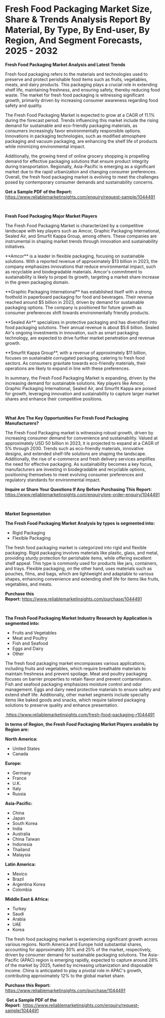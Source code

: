 <p><h1>Fresh Food Packaging Market Size, Share & Trends Analysis Report By Material, By Type, By End-user, By Region, And Segment Forecasts, 2025 - 2032</h1></p><p><strong>Fresh Food Packaging Market Analysis and Latest Trends</strong></p>
<p><p>Fresh food packaging refers to the materials and technologies used to preserve and protect perishable food items such as fruits, vegetables, meats, and dairy products. This packaging plays a crucial role in extending shelf life, maintaining freshness, and ensuring safety, thereby reducing food waste. The market for fresh food packaging is witnessing significant growth, primarily driven by increasing consumer awareness regarding food safety and quality.</p><p>The Fresh Food Packaging Market is expected to grow at a CAGR of 11.1% during the forecast period. Trends influencing this market include the rising demand for sustainable and eco-friendly packaging materials, as consumers increasingly favor environmentally responsible options. Innovations in packaging technologies, such as modified atmosphere packaging and vacuum packaging, are enhancing the shelf life of products while minimizing environmental impact.</p><p>Additionally, the growing trend of online grocery shopping is propelling demand for effective packaging solutions that ensure product integrity during transportation. Regionally, Asia-Pacific is emerging as a significant market due to the rapid urbanization and changing consumer preferences. Overall, the fresh food packaging market is evolving to meet the challenges posed by contemporary consumer demands and sustainability concerns.</p></p>
<p><strong>Get a Sample PDF of the Report:&nbsp;</strong> <a href="https://www.reliablemarketinsights.com/enquiry/request-sample/1044491?utm_campaign=2717&utm_medium=2&utm_source=Github&utm_content=ia&utm_term=19042025&utm_id=fresh-food-packaging">https://www.reliablemarketinsights.com/enquiry/request-sample/1044491</a></p>
<p>&nbsp;</p>
<p><strong>Fresh Food Packaging Major Market Players</strong></p>
<p><p>The Fresh Food Packaging Market is characterized by a competitive landscape with key players such as Amcor, Graphic Packaging International, Sealed Air, and Smurfit Kappa Group, among others. These companies are instrumental in shaping market trends through innovation and sustainability initiatives.</p><p>**Amcor** is a leader in flexible packaging, focusing on sustainable solutions. With a reported revenue of approximately $13 billion in 2023, the company emphasizes innovations that reduce environmental impact, such as recyclable and biodegradable materials. Amcor's commitment to sustainability is likely to propel its growth, targeting a market share increase in the green packaging domain.</p><p>**Graphic Packaging International** has established itself with a strong foothold in paperboard packaging for food and beverages. Their revenue reached around $5 billion in 2023, driven by demand for sustainable packaging options. The company is positioned for future growth as consumer preferences shift towards environmentally friendly products.</p><p>**Sealed Air** specializes in protective packaging and has diversified into food packaging solutions. Their annual revenue is about $5.6 billion. Sealed Air's ongoing investments in innovation, such as smart packaging technology, are expected to drive further market penetration and revenue growth. </p><p>**Smurfit Kappa Group**, with a revenue of approximately $11 billion, focuses on sustainable corrugated packaging, catering to fresh food sectors. As consumers gravitate towards eco-friendly materials, their operations are likely to expand in line with these preferences.</p><p>In summary, the Fresh Food Packaging Market is expanding, driven by the increasing demand for sustainable solutions. Key players like Amcor, Graphic Packaging International, Sealed Air, and Smurfit Kappa are poised for growth, leveraging innovation and sustainability to capture larger market shares and enhance their competitive positions.</p></p>
<p>&nbsp;</p>
<p><strong>What Are The Key Opportunities For Fresh Food Packaging Manufacturers?</strong></p>
<p><p>The Fresh Food Packaging market is witnessing robust growth, driven by increasing consumer demand for convenience and sustainability. Valued at approximately USD 50 billion in 2023, it is projected to expand at a CAGR of 5% through 2030. Trends such as eco-friendly materials, innovative designs, and extended shelf-life solutions are shaping the landscape. Additionally, the rise of e-commerce and fresh delivery services amplifies the need for effective packaging. As sustainability becomes a key focus, manufacturers are investing in biodegradable and recyclable options, positioning themselves to meet evolving consumer preferences and regulatory standards for environmental impact.</p></p>
<p><strong>Inquire or Share Your Questions If Any Before Purchasing This Report:</strong> <a href="https://www.reliablemarketinsights.com/enquiry/pre-order-enquiry/1044491?utm_campaign=2717&utm_medium=2&utm_source=Github&utm_content=ia&utm_term=19042025&utm_id=fresh-food-packaging">https://www.reliablemarketinsights.com/enquiry/pre-order-enquiry/1044491</a></p>
<p>&nbsp;</p>
<p><strong>Market Segmentation</strong></p>
<p><strong>The Fresh Food Packaging Market Analysis by types is segmented into:</strong></p>
<p><ul><li>Rigid Packaging</li><li>Flexible Packaging</li></ul></p>
<p><p>The fresh food packaging market is categorized into rigid and flexible packaging. Rigid packaging involves materials like plastic, glass, and metal, providing sturdy protection for perishable items, while offering excellent shelf appeal. This type is commonly used for products like jars, containers, and trays. Flexible packaging, on the other hand, uses materials such as pouches, films, and bags, which are lightweight and adaptable to various shapes, enhancing convenience and extending shelf life for items like fruits, vegetables, and meats.</p></p>
<p><strong>Purchase this Report:&nbsp;</strong><a href="https://www.reliablemarketinsights.com/purchase/1044491?utm_campaign=2717&utm_medium=2&utm_source=Github&utm_content=ia&utm_term=19042025&utm_id=fresh-food-packaging">https://www.reliablemarketinsights.com/purchase/1044491</a></p>
<p>&nbsp;</p>
<p><strong>The Fresh Food Packaging Market Industry Research by Application is segmented into:</strong></p>
<p><ul><li>Fruits and Vegetables</li><li>Meat and Poultry</li><li>Fish and Seafood</li><li>Eggs and Dairy</li><li>Other</li></ul></p>
<p><p>The fresh food packaging market encompasses various applications, including fruits and vegetables, which require breathable materials to maintain freshness and prevent spoilage. Meat and poultry packaging focuses on barrier properties to retain flavor and prevent contamination. Fish and seafood packaging emphasizes moisture control and odor management. Eggs and dairy need protective materials to ensure safety and extend shelf life. Additionally, other market segments include specialty items like baked goods and snacks, which require tailored packaging solutions to preserve quality and enhance presentation.</p></p>
<p><a href="https://www.reliablemarketinsights.com/fresh-food-packaging-r1044491?utm_campaign=2717&utm_medium=2&utm_source=Github&utm_content=ia&utm_term=19042025&utm_id=fresh-food-packaging">&nbsp;https://www.reliablemarketinsights.com/fresh-food-packaging-r1044491</a></p>
<p><strong>In terms of Region, the Fresh Food Packaging Market Players available by Region are:</strong></p>
<p>
    <p> <strong> North America: </strong>
        <ul>
            <li>United States</li>
            <li>Canada</li>
        </ul>
        </p> 
    <p> <strong> Europe: </strong>
        <ul>
            <li>Germany</li>
            <li>France</li>
            <li>U.K.</li>
            <li>Italy</li>
            <li>Russia</li>
        </ul>
        </p> 
    <p> <strong> Asia-Pacific: </strong>
        <ul>
            <li>China</li>
            <li>Japan</li>
            <li>South Korea</li>
            <li>India</li>
            <li>Australia</li>
            <li>China Taiwan</li>
            <li>Indonesia</li>
            <li>Thailand</li>
            <li>Malaysia</li>
        </ul>
        </p> 
    <p> <strong> Latin America: </strong>
        <ul>
            <li>Mexico</li>
            <li>Brazil</li>
            <li>Argentina Korea</li>
            <li>Colombia</li>
        </ul>
        </p> 
    <p> <strong> Middle East & Africa: </strong>
        <ul>
            <li>Turkey</li>
            <li>Saudi</li>
            <li>Arabia</li>
            <li>UAE</li>
            <li>Korea</li>
        </ul>
    </p>
    </p>
<p><p>The fresh food packaging market is experiencing significant growth across various regions. North America and Europe hold substantial shares, accounting for approximately 30% and 25% of the market, respectively, driven by consumer demand for sustainable packaging solutions. The Asia-Pacific (APAC) region is emerging rapidly, expected to capture around 28% of the market by 2025, fueled by increasing urbanization and disposable income. China is anticipated to play a pivotal role in APAC's growth, contributing approximately 12% to the global market share.</p></p>
<p><strong>Purchase this Report: </strong><a href="https://www.reliablemarketinsights.com/purchase/1044491?utm_campaign=2717&utm_medium=2&utm_source=Github&utm_content=ia&utm_term=19042025&utm_id=fresh-food-packaging">https://www.reliablemarketinsights.com/purchase/1044491</a></p>
<p>&nbsp;<strong>Get a Sample PDF of the Report:&nbsp;&nbsp;</strong><a href="https://www.reliablemarketinsights.com/enquiry/request-sample/1044491?utm_campaign=2717&utm_medium=2&utm_source=Github&utm_content=ia&utm_term=19042025&utm_id=fresh-food-packaging">https://www.reliablemarketinsights.com/enquiry/request-sample/1044491</a></p>
<p><strong></strong></p>
<p><p></p><p></p><p></p></p>